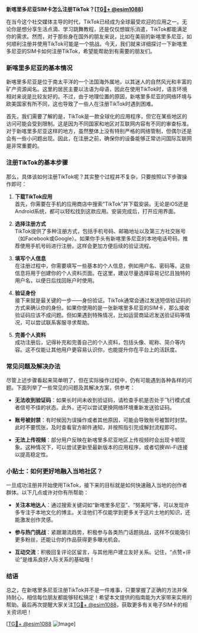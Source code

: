 **新喀里多尼亚SIM卡怎么注册TikTok？[[TG💪+ @esim1088](https://t.me/s/esim1088)]**

在当今这个社交媒体主导的时代，TikTok已经成为全球最受欢迎的应用之一。无论你是想分享生活点滴、学习跳舞教程，还是仅仅想娱乐消遣，TikTok都能满足你的需求。然而，对于那些身在国外的朋友来说，比如在美丽的新喀里多尼亚，如何顺利注册并使用TikTok可能是一个挑战。今天，我们就来详细探讨一下新喀里多尼亚的SIM卡如何注册TikTok，希望能帮助到有需要的朋友们。

### 新喀里多尼亚的基本情况

新喀里多尼亚是位于南太平洋的一个法国海外属地，以其迷人的自然风光和丰富的矿产资源闻名。这里的居民主要以法语为母语，因此在使用TikTok时，语言环境相对来说是比较友好的。不过，由于地理位置的原因，新喀里多尼亚的网络环境与欧美国家有所不同，这也导致了一些人在注册TikTok时遇到困难。

首先，我们需要了解的是，TikTok是一款全球化的应用程序，但它在某些地区的访问可能会受到限制。这是因为不同国家和地区对互联网内容有不同的审查标准。对于新喀里多尼亚这样的地方，虽然整体上没有特别严格的网络管制，但偶尔还是会有一些小问题出现。因此，在注册之前，确保你的设备能够正常访问国际互联网是非常重要的。

### 注册TikTok的基本步骤

那么，具体该如何注册TikTok呢？其实整个过程并不复杂，只要按照以下步骤操作即可：

1. **下载TikTok应用**  
   首先，你需要在手机的应用商店中搜索“TikTok”并下载安装。无论是iOS还是Android系统，都可以轻松找到这款应用。安装完成后，打开应用界面。

2. **选择注册方式**  
   TikTok提供了多种注册方式，包括手机号码、邮箱地址以及第三方社交账号（如Facebook或Google）。如果你手头有新喀里多尼亚的本地电话号码，推荐使用手机号码进行注册，这样会更加方便后续的验证流程。

3. **填写个人信息**  
   在注册过程中，你需要填写一些基本的个人信息，例如用户名、密码等。这些信息将用于创建你的个人资料页面。在这里，建议尽量选择容易记忆且独特的用户名，以便日后找回账户时使用。

4. **验证身份**  
   接下来就是最关键的一步——身份验证。TikTok通常会通过发送短信验证码的方式来确认你的身份。如果你使用的是一张新喀里多尼亚的SIM卡，那么接收验证码应该不成问题。但如果遇到特殊情况，比如运营商延迟发送验证码等情况，可以尝试联系客服寻求帮助。

5. **完善个人资料**  
   成功注册后，记得补充和完善自己的个人资料，包括头像、昵称、简介等内容。这不仅能让其他用户更容易认识你，也能提升你在平台上的活跃度。

### 常见问题及解决办法

尽管上述步骤看起来简单明了，但在实际操作过程中，仍有可能遇到各种各样的问题。下面列举了一些常见的问题及其解决方案，供参考：

- **无法收到验证码**：如果长时间未收到验证码，请检查手机是否处于飞行模式或者信号不佳的状态。此外，还可以尝试更换网络环境重新发送验证码。
  
- **账号被封禁**：有时候因为误操作或者其他原因，可能会导致账号被暂时封禁。此时不要慌张，及时查看官方邮件通知，并按照指引完成解封流程即可。

- **无法上传视频**：部分用户反映在新喀里多尼亚地区上传视频时会出现卡顿现象。这种情况下，可以尝试更新至最新版本的应用程序，或者切换Wi-Fi连接以提高稳定性。

### 小贴士：如何更好地融入当地社区？

一旦成功注册并开始使用TikTok，接下来的目标就是如何快速融入当地的创作者群体。以下几点或许对你有所帮助：

- **关注本地达人**：通过搜索关键词如“新喀里多尼亚”、“努美阿”等，可以发现许多专注于本地文化的博主。关注他们不仅能学到更多关于这片土地的知识，还能激发创作灵感。
  
- **参与热门挑战**：紧跟潮流趋势，积极参与各类热门话题挑战，这样不仅能吸引更多粉丝，还能让你的作品获得更多曝光机会。

- **互动交流**：积极回复评论区留言，与其他用户建立友好关系。记住，“点赞+评论”是维系良好人际关系的基础哦！

### 结语

总之，在新喀里多尼亚注册TikTok并不是一件难事，只要掌握了正确的方法并保持耐心，相信每位朋友都能够轻松搞定！希望本文提供的指南能为大家带来实用的帮助。最后再次提醒大家关注[TG💪+ @esim1088](https://t.me/s/esim1088)，获取更多有关电子SIM卡的相关资讯吧！ 

[[TG💪+ @esim1088](https://t.me/s/esim1088) ![Image](https://i.postimg.cc/4NQfJmqS/Snipaste-2025-05-13-00-14-12.png)]
